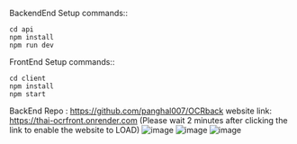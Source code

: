 BackendEnd Setup commands::

    cd api
    npm install
    npm run dev


FrontEnd Setup commands::
    
    cd client
    npm install
    npm start
BackEnd Repo : https://github.com/panghal007/OCRback
website link: https://thai-ocrfront.onrender.com
(Please wait 2 minutes after clicking the link to enable the website to LOAD)
![image](https://github.com/panghal007/OCRfront/assets/108991691/cb18a98a-814b-4989-85b8-ab6015d1781d)
![image](https://github.com/panghal007/OCRfront/assets/108991691/78f9eb39-6c32-49cc-b5e0-29b70e5a0d46)
![image](https://github.com/panghal007/OCRfront/assets/108991691/6108cfc5-c972-4fbd-9425-44d21efbd51b)




